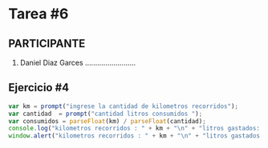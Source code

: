 # Tarea #6

## PARTICIPANTE
1. Daniel Diaz Garces .........................

## Ejercicio #4

```javascript
var km = prompt("ingrese la cantidad de kilometros recorridos");
var cantidad  = prompt("cantidad litros consumidos ");
var consumidos = parseFloat(km) / parseFloat(cantidad);
console.log("kilometros recorridos : " + km + "\n" + "litros gastados: " + cantidad + "\n" + "el consumo km es de: " + consumidos);
window.alert("kilometros recorridos : " + km + "\n" + "litros gastados: " + cantidad + "\n" + "el consumo km es de: " + consumidos);
```